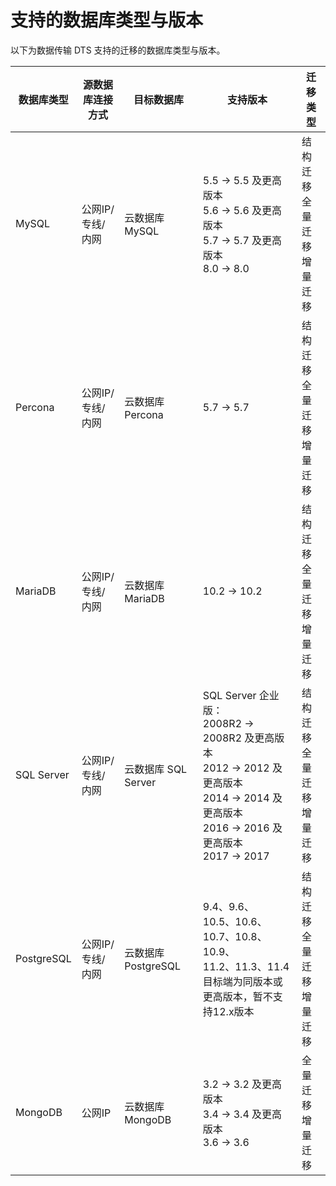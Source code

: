 # 支持的数据库类型与版本

以下为数据传输 DTS 支持的迁移的数据库类型与版本。

| 数据库类型 | 源数据库连接方式 | 目标数据库          | 支持版本                                                     | 迁移类型                             |
| ---------- | ---------------- | ------------------- | ------------------------------------------------------------ | ------------------------------------ |
| MySQL      | 公网IP/专线/内网 | 云数据库 MySQL      | 5.5 → 5.5 及更高版本<br />5.6 → 5.6 及更高版本<br />5.7 → 5.7 及更高版本<br />8.0 → 8.0 | 结构迁移<br />全量迁移<br />增量迁移 |
| Percona    | 公网IP/专线/内网 | 云数据库 Percona    | 5.7 → 5.7                                                    | 结构迁移<br />全量迁移<br />增量迁移 |
| MariaDB    | 公网IP/专线/内网 | 云数据库 MariaDB    | 10.2 → 10.2                                                  | 结构迁移<br />全量迁移<br />增量迁移 |
| SQL Server | 公网IP/专线/内网 | 云数据库 SQL Server | SQL Server 企业版：<br />2008R2 → 2008R2 及更高版本<br />2012 → 2012 及更高版本 <br />2014 → 2014 及更高版本 <br />2016 → 2016 及更高版本  <br />2017 → 2017 | 结构迁移<br />全量迁移<br />增量迁移 |
| PostgreSQL | 公网IP/专线/内网 | 云数据库 PostgreSQL | 9.4、9.6、<br/>10.5、10.6、10.7、10.8、10.9、<br/>11.2、11.3、11.4<br />目标端为同版本或更高版本，暂不支持12.x版本 | 结构迁移<br />全量迁移<br />增量迁移 |
| MongoDB    | 公网IP           | 云数据库 MongoDB    | 3.2 → 3.2 及更高版本<br />3.4 → 3.4 及更高版本 <br />3.6 → 3.6 | 全量迁移<br />增量迁移               |
